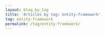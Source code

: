 ```yaml
---
layout: blog_by_tag
title: 'Articles by tag: entity-framework'
tag: entity-framework
permalink: /tag/entity-framework/
---
```

